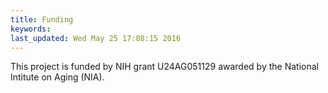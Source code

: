 ```yaml
---
title: Funding
keywords: 
last_updated: Wed May 25 17:08:15 2016
---
```

This project is funded by NIH grant U24AG051129 awarded by the National Intitute on Aging (NIA).


